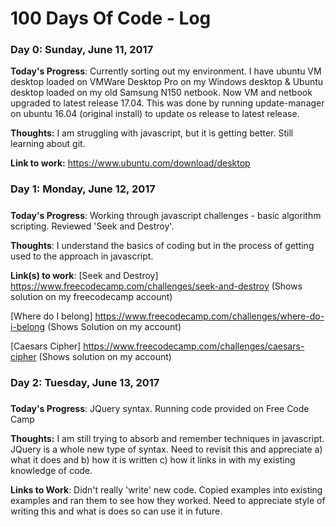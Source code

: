 # 100 Days Of Code - Log

### Day 0: Sunday, June 11, 2017


**Today's Progress**:  Currently sorting out my environment. I have ubuntu VM desktop loaded on VMWare Desktop Pro on my Windows desktop & Ubuntu desktop loaded on my old Samsung N150 netbook. Now VM and netbook upgraded to latest release 17.04. This was done by running update-manager on ubuntu 16.04 (original install) to update os release to latest release.

**Thoughts:** I am struggling with javascript, but it is getting better. Still learning about git.

**Link to work:** https://www.ubuntu.com/download/desktop

### Day 1: Monday, June 12, 2017 
##### 

**Today's Progress**: Working through javascript challenges - basic algorithm scripting. Reviewed 'Seek and Destroy'.

**Thoughts**: I understand the basics of coding but in the process of getting used to the approach in javascript.

**Link(s) to work**: 
[Seek and Destroy] https://www.freecodecamp.com/challenges/seek-and-destroy (Shows solution on my freecodecamp account)

[Where do I belong] https://www.freecodecamp.com/challenges/where-do-i-belong (Shows Solution on my account)

[Caesars Cipher] https://www.freecodecamp.com/challenges/caesars-cipher (Shows solution on my account)

### Day 2: Tuesday, June 13, 2017 
##### 

**Today's Progress**: JQuery syntax. Running code provided on Free Code Camp

**Thoughts:** I am still trying to absorb and remember techniques in javascript. JQuery is a whole new type of syntax. Need to revisit this and appreciate a) what it does and b) how it is written c) how it links in with my existing knowledge of code. 

**Links to Work**: Didn't really 'write' new code. Copied examples into existing examples and ran them to see how they worked. Need to appreciate style of writing this and what is does so can use it in future.
